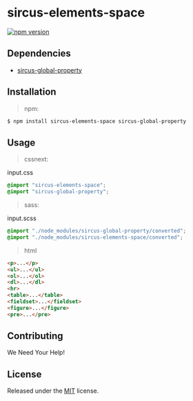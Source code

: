 # sircus-elements-space

[![npm version](https://img.shields.io/npm/v/sircus-elements-space.svg?style=flat)](https://www.npmjs.com/package/sircus-elements-space)

## Dependencies
- [sircus-global-property](https://github.com/sircus/global-property)

## Installation

> npm:

```bash
$ npm install sircus-elements-space sircus-global-property
```

## Usage

> cssnext:

input.css
```css
@import "sircus-elements-space";
@import "sircus-global-property";
```

> sass:

input.scss
```scss
@import "./node_modules/sircus-global-property/converted";
@import "./node_modules/sircus-elements-space/converted";
```

> html

```html
<p>...</p>
<ul>...</ul>
<ol>...</ol>
<dl>...</dl>
<hr>
<table>...</table>
<fieldset>...</fieldset>
<figure>...</figure>
<pre>...</pre>
```

## Contributing

We Need Your Help!


## License
Released under the [MIT](https://github.com/sircus/license/blob/master/LICENSE) license.
